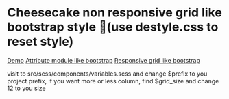 # Сheesecake non responsive grid like bootstrap style 💪(use destyle.css to reset style)

[Demo](https://tltary.github.io/ch_grid_non_responsive/index.html)
[Attribute module like bootstrap](https://github.com/tltary/am_ch_grid/)
[Responsive grid like bootstrap](https://github.com/tltary/ch_grid/)

visit to src/scss/components/variables.scss and change $prefix to you project prefix, if you want more or less column, find $grid_size and change 12 to you size
